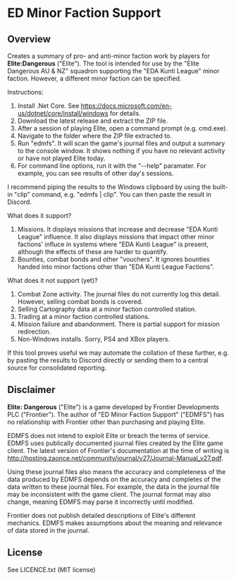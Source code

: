 # ED Minor Faction Support

## Overview

Creates a summary of pro- and anti-minor faction work by players for **Elite:Dangerous** ("Elite"). The tool is intended for use by the "Elite Dangerous AU & NZ" squadron supporting the "EDA Kunti League" minor faction. However, a different minor faction can be specified.

Instructions:
1. Install .Net Core. See https://docs.microsoft.com/en-us/dotnet/core/install/windows for details.
2. Download the latest release and extract the ZIP file.
3. After a session of playing Elite, open a command prompt (e.g. cmd.exe).
4. Navigate to the folder where the ZIP file extracted to.
5. Run "edmfs". It will scan the game's journal files and output a summary to the console window. It shows nothing if you have no relevant activity or have not played Elite today.
6. For command line options, run it with the "--help" paramater. For example, you can see results of other day's sessions.

I recommend piping the results to the Windows clipboard by using the built-in "clip" command, e.g. "edmfs | clip". You can then paste the result in Discord.

What does it support?
1. Missions. It displays missions that increase and decrease "EDA Kunti League" influence. It also displays missions that impact other minor factions' influce in systems where "EDA Kunti League" is present, although the effects of these are harder to quantify.
2. Bounties, combat bonds and other "vouchers". It ignores bounties handed into minor factions other than "EDA Kunti League Factions".

What does it not support (yet)?
1. Combat Zone activity. The journal files do not currently log this detail. However, selling combat bonds is covered.
2. Selling Cartography data at a minor faction controlled station.
3. Trading at a minor faction controlled stations.
4. Mission failure and abandonment. There is partial support for mission redirection.
5. Non-Windows installs. Sorry, PS4 and XBox players.

If this tool proves useful we may automate the collation of these further, e.g. by pasting the results to Discord directly or sending them to a central source for consolidated reporting.

## Disclaimer

**Elite: Dangerous** ("Elite") is a game developed by Frontier Developments PLC ("Frontier"). The author of "ED Minor Faction Support" ("EDMFS") has no relationship with Frontier other than purchasing and playing Elite. 

EDMFS does not intend to exploit Elite or breach the terms of service. EDMFS uses publically documented journal files created by the Elite game client. The latest version of Frontier's documentation at the time of writing is http://hosting.zaonce.net/community/journal/v27/Journal-Manual_v27.pdf.

Using these journal files also means the accuracy and completeness of the data produced by EDMFS depends on the accuracy and completes of the data written to these journal files. For example, the data in the journal file may be inconsistent with the game client. The journal format may also change, meaning EDMFS may parse it incorrectly until modified.

Frontier does not publish detailed descriptions of Elite's different mechanics. EDMFS makes assumptions about the meaning and relevance of data stored in the journal.

## License
 
See LICENCE.txt (MIT license)
